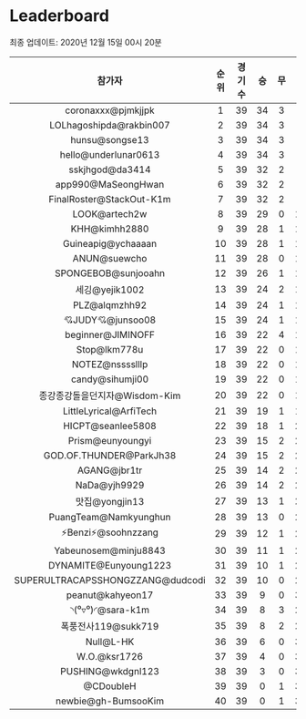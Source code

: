 # Leaderboard
최종 업데이트: 2020년 12월 15일 00시 20분




| 참가자 | 순위 | 경기수 | 승 | 무 | 패 | 승점 |
|:---:|:---:|:---:|:---:|:---:|:---:|:---:|
| coronaxxx@pjmkjjpk | 1 | 39 | 34 | 3 | 2 | 105 |
| LOLhagoshipda@rakbin007 | 2 | 39 | 34 | 3 | 2 | 105 |
| hunsu@songse13 | 3 | 39 | 34 | 3 | 2 | 105 |
| hello@underlunar0613 | 4 | 39 | 34 | 3 | 2 | 105 |
| sskjhgod@da3414 | 5 | 39 | 32 | 2 | 5 | 98 |
| app990@MaSeongHwan | 6 | 39 | 32 | 2 | 5 | 98 |
| FinalRoster@StackOut-K1m | 7 | 39 | 32 | 2 | 5 | 98 |
| LOOK@artech2w | 8 | 39 | 29 | 0 | 10 | 87 |
| KHH@kimhh2880 | 9 | 39 | 28 | 1 | 10 | 85 |
| Guineapig@ychaaaan | 10 | 39 | 28 | 1 | 10 | 85 |
| ANUN@suewcho | 11 | 39 | 28 | 0 | 11 | 84 |
| SPONGEBOB@sunjooahn | 12 | 39 | 26 | 1 | 12 | 79 |
| 세깅@yejik1002 | 13 | 39 | 24 | 2 | 13 | 74 |
| PLZ@alqmzhh92 | 14 | 39 | 24 | 1 | 14 | 73 |
| 💘JUDY💘@junsoo08 | 15 | 39 | 24 | 1 | 14 | 73 |
| beginner@JIMINOFF | 16 | 39 | 22 | 4 | 13 | 70 |
| Stop@lkm778u | 17 | 39 | 22 | 0 | 17 | 66 |
| NOTEZ@nsssslllp | 18 | 39 | 22 | 0 | 17 | 66 |
| candy@sihumji00 | 19 | 39 | 22 | 0 | 17 | 66 |
| 종강종강돌을던지자@Wisdom-Kim | 20 | 39 | 22 | 0 | 17 | 66 |
| LittleLyrical@ArfiTech | 21 | 39 | 19 | 1 | 19 | 58 |
| HICPT@seanlee5808 | 22 | 39 | 18 | 1 | 20 | 55 |
| Prism@eunyoungyi | 23 | 39 | 15 | 2 | 22 | 47 |
| GOD.OF.THUNDER@ParkJh38 | 24 | 39 | 15 | 2 | 22 | 47 |
| AGANG@jbr1tr | 25 | 39 | 14 | 2 | 23 | 44 |
| NaDa@yjh9929 | 26 | 39 | 14 | 2 | 23 | 44 |
| 맛집@yongjin13 | 27 | 39 | 13 | 1 | 25 | 40 |
| PuangTeam@Namkyunghun | 28 | 39 | 13 | 0 | 26 | 39 |
| ⚡Benzi⚡@soohnzzang | 29 | 39 | 12 | 1 | 26 | 37 |
| Yabeunosem@minju8843 | 30 | 39 | 11 | 1 | 27 | 34 |
| DYNAMITE@Eunyoung1223 | 31 | 39 | 10 | 1 | 28 | 31 |
| SUPERULTRACAPSSHONGZZANG@dudcodi | 32 | 39 | 10 | 0 | 29 | 30 |
| peanut@kahyeon17 | 33 | 39 | 9 | 0 | 30 | 27 |
| ◝(⁰▿⁰)◜@sara-k1m | 34 | 39 | 8 | 3 | 28 | 27 |
| 폭풍전사119@sukk719 | 35 | 39 | 8 | 2 | 29 | 26 |
| Null@L-HK | 36 | 39 | 6 | 0 | 33 | 18 |
| W.O.@ksr1726 | 37 | 39 | 4 | 0 | 35 | 12 |
| PUSHING@wkdgnl123 | 38 | 39 | 3 | 0 | 36 | 9 |
| @CDoubleH | 39 | 39 | 0 | 1 | 38 | 1 |
| newbie@gh-BumsooKim | 40 | 39 | 0 | 1 | 38 | 1 |